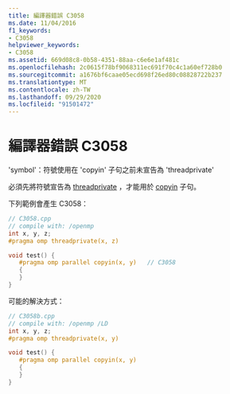 ```yaml
---
title: 編譯器錯誤 C3058
ms.date: 11/04/2016
f1_keywords:
- C3058
helpviewer_keywords:
- C3058
ms.assetid: 669d08c8-0b58-4351-88aa-c6e6e1af481c
ms.openlocfilehash: 2c0615f78bf9068311ec691f70c4c1a60ef728b0
ms.sourcegitcommit: a1676bf6caae05ecd698f26ed80c08828722b237
ms.translationtype: MT
ms.contentlocale: zh-TW
ms.lasthandoff: 09/29/2020
ms.locfileid: "91501472"
---
```

# <a name="compiler-error-c3058"></a>編譯器錯誤 C3058

'symbol'：符號使用在 'copyin' 子句之前未宣告為 'threadprivate'

必須先將符號宣告為 [threadprivate](../../parallel/openmp/reference/openmp-directives.md#threadprivate) ，才能用於 [copyin](../../parallel/openmp/reference/openmp-clauses.md#copyin) 子句。

下列範例會產生 C3058：

```cpp
// C3058.cpp
// compile with: /openmp
int x, y, z;
#pragma omp threadprivate(x, z)

void test() {
   #pragma omp parallel copyin(x, y)   // C3058
   {
   }
}
```

可能的解決方式：

```cpp
// C3058b.cpp
// compile with: /openmp /LD
int x, y, z;
#pragma omp threadprivate(x, y)

void test() {
   #pragma omp parallel copyin(x, y)
   {
   }
}
```
